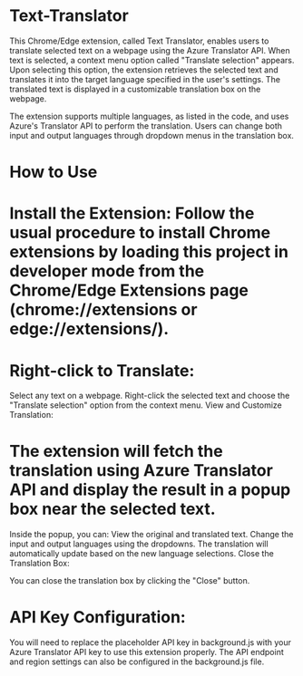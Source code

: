 # Text-Translator
This Chrome/Edge extension, called Text Translator, enables users to translate selected text on a webpage using the Azure Translator API. When text is selected, a context menu option called "Translate selection" appears. Upon selecting this option, the extension retrieves the selected text and translates it into the target language specified in the user's settings. The translated text is displayed in a customizable translation box on the webpage.

The extension supports multiple languages, as listed in the code, and uses Azure's Translator API to perform the translation. Users can change both input and output languages through dropdown menus in the translation box.

# How to Use

# Install the Extension: Follow the usual procedure to install Chrome extensions by loading this project in developer mode from the Chrome/Edge Extensions page (chrome://extensions or edge://extensions/).

# Right-click to Translate:

Select any text on a webpage.
Right-click the selected text and choose the "Translate selection" option from the context menu.
View and Customize Translation:

# The extension will fetch the translation using Azure Translator API and display the result in a popup box near the selected text.
Inside the popup, you can:
View the original and translated text.
Change the input and output languages using the dropdowns.
The translation will automatically update based on the new language selections.
Close the Translation Box:

You can close the translation box by clicking the "Close" button.
# API Key Configuration:

You will need to replace the placeholder API key in background.js with your Azure Translator API key to use this extension properly.
The API endpoint and region settings can also be configured in the background.js file.
